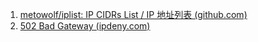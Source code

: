 1. [metowolf/iplist: IP CIDRs List / IP 地址列表 (github.com)](https://github.com/metowolf/iplist)
2. [502 Bad Gateway (ipdeny.com)](https://www.ipdeny.com/ipblocks/)